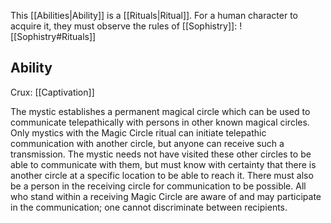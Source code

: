 This [[Abilities|Ability]] is a [[Rituals|Ritual]]. For a human character to acquire it, they must observe the rules of [[Sophistry]]:
![[Sophistry#Rituals]]
## Ability
Crux: [[Captivation]]

The mystic establishes a permanent magical circle which can be used to communicate telepathically with persons in other known magical circles. Only mystics with the Magic Circle ritual can initiate telepathic communication with another circle, but anyone can receive such a transmission. The mystic needs not have visited these other circles to be able to communicate with them, but must know with certainty that there is another circle at a specific location to be able to reach it. There must also be a person in the receiving circle for communication to be possible. All who stand within a receiving Magic Circle are aware of and may participate in the communication; one cannot discriminate between recipients.